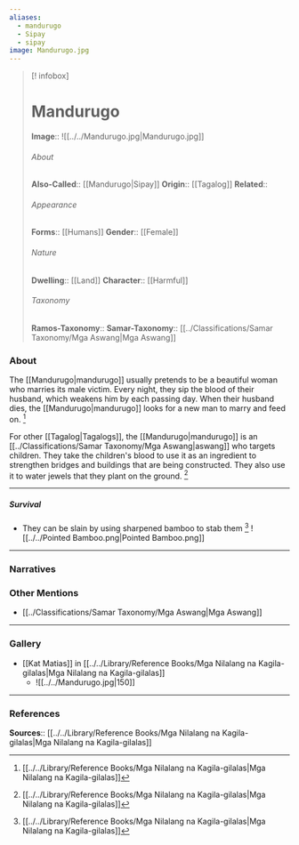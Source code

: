 ```yaml
---
aliases:
  - mandurugo
  - Sipay
  - sipay
image: Mandurugo.jpg
---
```

> [! infobox]
> # Mandurugo
> **Image**:: ![[../../Mandurugo.jpg|Mandurugo.jpg]]
> ###### About
> **Also-Called**:: [[Mandurugo|Sipay]]
> **Origin**:: [[Tagalog]]
> **Related**:: 
> ###### Appearance
> **Forms**::  [[Humans]]
> **Gender**:: [[Female]]
> ###### Nature
> **Dwelling**:: [[Land]]
> **Character**:: [[Harmful]]
> ⠀
> ###### Taxonomy
> **Ramos-Taxonomy**:: 
> **Samar-Taxonomy**:: [[../Classifications/Samar Taxonomy/Mga Aswang|Mga Aswang]]

### About 
The [[Mandurugo|mandurugo]] usually pretends to be a beautiful woman who marries its male victim. Every night, they sip the blood of their husband, which weakens him by each passing day. When their husband dies, the [[Mandurugo|mandurugo]] looks for a new man to marry and feed on.  [^1]

For other [[Tagalog|Tagalogs]], the [[Mandurugo|mandurugo]] is an [[../Classifications/Samar Taxonomy/Mga Aswang|aswang]] who targets children. They take the children's blood to use it as an ingredient to strengthen bridges and buildings that are being constructed. They also use it to water jewels that they plant on the ground. [^1]

---
##### Survival
- They can be slain by using sharpened bamboo to stab them [^1] ![[../../Pointed Bamboo.png|Pointed Bamboo.png]]


---
### Narratives


### Other Mentions
- [[../Classifications/Samar Taxonomy/Mga Aswang|Mga Aswang]]


---
### Gallery
- [[Kat Matias]] in [[../../Library/Reference Books/Mga Nilalang na Kagila-gilalas|Mga Nilalang na Kagila-gilalas]]
	- ![[../../Mandurugo.jpg|150]]


---
### References
**Sources**:: [[../../Library/Reference Books/Mga Nilalang na Kagila-gilalas|Mga Nilalang na Kagila-gilalas]]

[^1]: [[../../Library/Reference Books/Mga Nilalang na Kagila-gilalas|Mga Nilalang na Kagila-gilalas]]